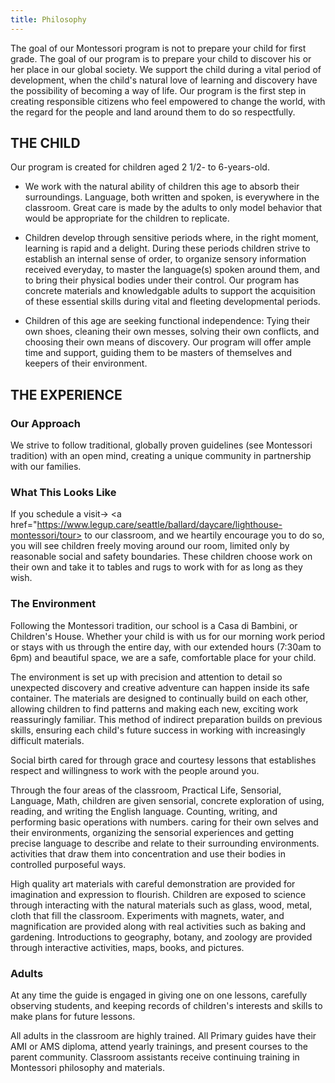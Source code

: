 ```yaml
---
title: Philosophy
---
```


The goal of our Montessori program is not to prepare your child for first grade. The goal of our program is to prepare your child to discover his or her place in our global society. We support the child during a vital period of development, when the child's natural love of learning and discovery have the possibility of becoming a way of life. Our program is the first step in creating responsible citizens who feel empowered to change the world, with the regard for the people and land around them to do so respectfully.

THE CHILD
---------

Our program is created for children aged 2 1/2- to 6-years-old.

-   We work with the natural ability of children this age to absorb their surroundings. Language, both written and spoken, is everywhere in the classroom. Great care is made by the adults to only model behavior that would be appropriate for the children to replicate.

<!-- -->

-   Children develop through sensitive periods where, in the right moment, learning is rapid and a delight. During these periods children strive to establish an internal sense of order, to organize sensory information received everyday, to master the language(s) spoken around them, and to bring their physical bodies under their control. Our program has concrete materials and knowledgable adults to support the acquisition of these essential skills during vital and fleeting developmental periods.

<!-- -->

-   Children of this age are seeking functional independence: Tying their own shoes, cleaning their own messes, solving their own conflicts, and choosing their own means of discovery. Our program will offer ample time and support, guiding them to be masters of themselves and keepers of their environment.

THE EXPERIENCE
--------------

### Our Approach

We strive to follow traditional, globally proven guidelines (see Montessori tradition) with an open mind, creating a unique community in partnership with our families.

### What This Looks Like

If you schedule a visit-> <a href="https://www.legup.care/seattle/ballard/daycare/lighthouse-montessori/tour> </a> to our classroom, and we heartily encourage you to do so, you will see children freely moving around our room, limited only by reasonable social and safety boundaries. These children choose work on their own and take it to tables and rugs to work with for as long as they wish.

### The Environment

Following the Montessori tradition, our school is a Casa di Bambini, or Children's House. Whether your child is with us for our morning work period or stays with us through the entire day, with our extended hours (7:30am to 6pm) and beautiful space, we are a safe, comfortable place for your child.

The environment is set up with precision and attention to detail so unexpected discovery and creative adventure can happen inside its safe container. The materials are designed to continually build on each other, allowing children to find patterns and making each new, exciting work reassuringly familiar. This method of indirect preparation builds on previous skills, ensuring each child's future success in working with increasingly difficult materials.

Social birth cared for through grace and courtesy lessons that establishes respect and willingness to work with the people around you.

Through the four areas of the classroom, Practical Life, Sensorial, Language, Math, children are given sensorial, concrete exploration of using, reading, and writing the English language. Counting, writing, and performing basic operations with numbers. caring for their own selves and their environments, organizing the sensorial experiences and getting precise language to describe and relate to their surrounding environments. activities that draw them into concentration and use their bodies in controlled purposeful ways.

High quality art materials with careful demonstration are provided for imagination and expression to flourish. Children are exposed to science through interacting with the natural materials such as glass, wood, metal, cloth that fill the classroom. Experiments with magnets, water, and magnification are provided along with real activities such as baking and gardening. Introductions to geography, botany, and zoology are provided through interactive activities, maps, books, and pictures.

### Adults

At any time the guide is engaged in giving one on one lessons, carefully observing students, and keeping records of children's interests and skills to make plans for future lessons.

All adults in the classroom are highly trained. All Primary guides have their AMI or AMS diploma, attend yearly trainings, and present courses to the parent community. Classroom assistants receive continuing training in Montessori philosophy and materials.
